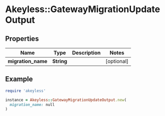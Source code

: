 # Akeyless::GatewayMigrationUpdateOutput

## Properties

| Name | Type | Description | Notes |
| ---- | ---- | ----------- | ----- |
| **migration_name** | **String** |  | [optional] |

## Example

```ruby
require 'akeyless'

instance = Akeyless::GatewayMigrationUpdateOutput.new(
  migration_name: null
)
```

